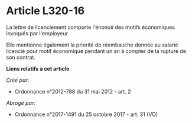 # Article L320-16

La lettre de licenciement comporte l'énoncé des motifs économiques invoqués par l'employeur.

Elle mentionne également la priorité de réembauche donnée au salarié licencié pour motif économique pendant un an à compter
de la rupture de son contrat.

**Liens relatifs à cet article**

_Créé par_:

  - Ordonnance n°2012-788 du 31 mai 2012 - art. 2

_Abrogé par_:

  - Ordonnance n°2017-1491 du 25 octobre 2017 - art. 31 (VD)
